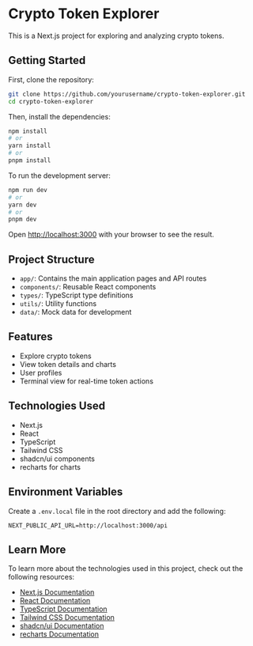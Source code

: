 # Crypto Token Explorer

This is a Next.js project for exploring and analyzing crypto tokens.

## Getting Started

First, clone the repository:

```bash
git clone https://github.com/yourusername/crypto-token-explorer.git
cd crypto-token-explorer
```

Then, install the dependencies:

```bash
npm install
# or
yarn install
# or
pnpm install
```

To run the development server:

```bash
npm run dev
# or
yarn dev
# or
pnpm dev
```

Open [http://localhost:3000](http://localhost:3000) with your browser to see the result.

## Project Structure

- `app/`: Contains the main application pages and API routes
- `components/`: Reusable React components
- `types/`: TypeScript type definitions
- `utils/`: Utility functions
- `data/`: Mock data for development

## Features

- Explore crypto tokens
- View token details and charts
- User profiles
- Terminal view for real-time token actions

## Technologies Used

- Next.js
- React
- TypeScript
- Tailwind CSS
- shadcn/ui components
- recharts for charts

## Environment Variables

Create a `.env.local` file in the root directory and add the following:

```
NEXT_PUBLIC_API_URL=http://localhost:3000/api
```

## Learn More

To learn more about the technologies used in this project, check out the following resources:

- [Next.js Documentation](https://nextjs.org/docs)
- [React Documentation](https://reactjs.org/docs/getting-started.html)
- [TypeScript Documentation](https://www.typescriptlang.org/docs/)
- [Tailwind CSS Documentation](https://tailwindcss.com/docs)
- [shadcn/ui Documentation](https://ui.shadcn.com/)
- [recharts Documentation](https://recharts.org/en-US/)
